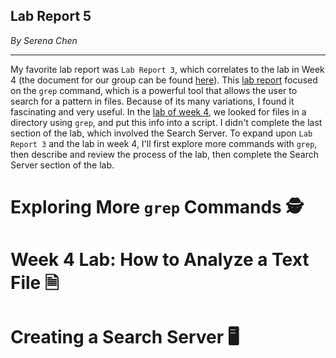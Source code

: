 ## Lab Report 5
*By Serena Chen*

---
My favorite lab report was `Lab Report 3`, which correlates to the lab in Week 4 (the document for our group can be found [here](https://docs.google.com/document/d/1W8dxYHgvIFSqXOY1R09R4HYT-B3YAbPKHE-gGwP9d4s/edit#heading=h.doiztlgw6k3t)). This [lab report](https://schen126.github.io/cse15l-lab-reports/lab_report_3.html) focused on the `grep` command, which is a powerful tool that allows the user to search for a pattern in files. Because of its many variations, I found it fascinating and very useful. In the [lab of week 4](https://ucsd-cse15l-w23.github.io/week/week9/), we looked for files in a directory using `grep`, and put this info into a script. I didn't complete the last section of the lab, which involved the Search Server. To expand upon `Lab Report 3` and the lab in week 4, I'll first explore more commands with `grep`, then describe and review the process of the lab, then complete the Search Server section of the lab.

# Exploring More `grep` Commands 🕵️

# Week 4 Lab: How to Analyze a Text File 🗎

# Creating a Search Server 🖥️
